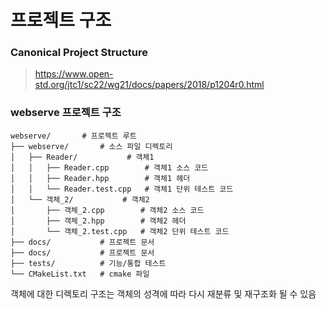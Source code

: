 # **프로젝트 구조**

### **Canonical Project Structure**
>https://www.open-std.org/jtc1/sc22/wg21/docs/papers/2018/p1204r0.html
### **webserve 프로젝트 구조**
    webserve/       # 프로젝트 루트
    ├── webserve/       # 소스 파일 디렉토리
    │   ├── Reader/           # 객체1
    │   │   ├── Reader.cpp        # 객체1 소스 코드
    │   │   ├── Reader.hpp        # 객체1 헤더
    │   │   └── Reader.test.cpp   # 객체1 단위 테스트 코드
    │   └── 객체_2/           # 객체2
    │       ├── 객체_2.cpp        # 객체2 소스 코드
    │       ├── 객체_2.hpp        # 객체2 헤더
    │       └── 객체_2.test.cpp   # 객체2 단위 테스트 코드
    ├── docs/           # 프로젝트 문서
    ├── docs/           # 프로젝트 문서
    ├── tests/          # 기능/통합 테스트
    └── CMakeList.txt   # cmake 파일
객체에 대한 디렉토리 구조는 객체의 성격에 따라 다시 재분류 및 재구조화 될 수 있음